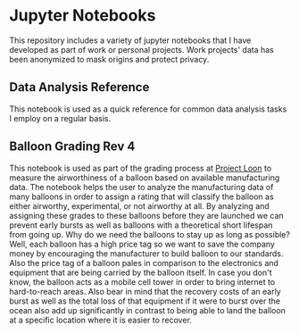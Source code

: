 # Jupyter Notebooks

This repository includes a variety of jupyter notebooks that I have developed as part of work or personal projects.
Work projects' data has been anonymized to mask origins and protect privacy. 

## Data Analysis Reference
This notebook is used as a quick reference for common data analysis tasks I employ on a regular basis.

## Balloon Grading Rev 4
This notebook is used as part of the grading process at [Project Loon](https://loon.com/) to measure the airworthiness of a balloon based on available manufacturing data.
The notebook helps the user to analyze the manufacturing data of many balloons in order to assign a rating that will classify the balloon as either
airworthy, experimental, or not airworthy at all. By analyzing and assigning these grades to these balloons before they are launched we can prevent 
early bursts as well as balloons with a theoretical short lifespan from going up. Why do we need the balloons to stay up as long as possible?
Well, each balloon has a high price tag so we want to save the company money by encouraging the manufacturer to build balloon to our standards. Also the price tag of a balloon pales in comparison to the electronics and equipment that are being carried by the balloon itself. In case you don't know, the balloon acts as a mobile cell tower in order to bring internet to hard-to-reach areas. Also bear in mind that the recovery costs of an early burst as well as the total loss of that equipment if it were to burst over the ocean also add up significantly in contrast to being able to land the balloon at a specific location where it is easier to recover.
